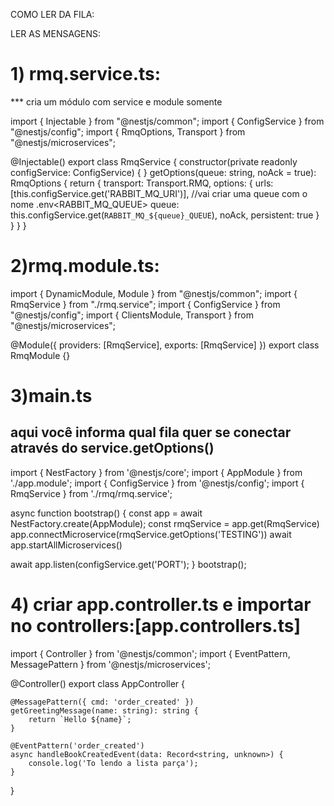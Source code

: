 COMO LER DA FILA:

LER AS MENSAGENS:
# 1) rmq.service.ts:
*** cria um módulo com service e module somente

import { Injectable } from "@nestjs/common";
import { ConfigService } from "@nestjs/config";
import { RmqOptions, Transport } from "@nestjs/microservices";

@Injectable()
export class RmqService {
    constructor(private readonly configService: ConfigService) {
    }
    getOptions(queue: string, noAck = true): RmqOptions {
        return {
            transport: Transport.RMQ,
            options: {
                urls: [this.configService.get<string>('RABBIT_MQ_URI')],
                //vai criar uma queue com o nome .env<RABBIT_MQ_QUEUE>
                queue: this.configService.get<string>(`RABBIT_MQ_${queue}_QUEUE`),
                noAck,
                persistent: true
            }
        }
    }
}

# 2)rmq.module.ts:

import { DynamicModule, Module } from "@nestjs/common";
import { RmqService } from "./rmq.service";
import { ConfigService } from "@nestjs/config";
import { ClientsModule, Transport } from "@nestjs/microservices";

@Module({
    providers: [RmqService],
    exports: [RmqService]
})
export class RmqModule {}

# 3)main.ts
## aqui você informa qual fila quer se conectar através do service.getOptions()

import { NestFactory } from '@nestjs/core';
import { AppModule } from './app.module';
import { ConfigService } from '@nestjs/config';
import { RmqService } from './rmq/rmq.service';

async function bootstrap() {
  const app = await NestFactory.create(AppModule);
  const rmqService = app.get<RmqService>(RmqService)
  app.connectMicroservice(rmqService.getOptions('TESTING'))
  await app.startAllMicroservices()

  await app.listen(configService.get('PORT');
}
bootstrap();

# 4) criar app.controller.ts e importar no controllers:[app.controllers.ts]

import { Controller } from '@nestjs/common';
import { EventPattern, MessagePattern } from '@nestjs/microservices';

@Controller()
export class AppController {

    @MessagePattern({ cmd: 'order_created' })
    getGreetingMessage(name: string): string {
        return `Hello ${name}`;
    }

    @EventPattern('order_created')
    async handleBookCreatedEvent(data: Record<string, unknown>) {
        console.log('To lendo a lista parça');
    }

}



